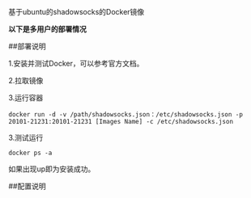 基于ubuntu的shadowsocks的Docker镜像

**以下是多用户的部署情况**

##部署说明

1.安装并测试Docker，可以参考官方文档。

2.拉取镜像

3.运行容器

`docker run -d -v /path/shadowsocks.json：/etc/shadowsocks.json -p 20101-21231:20101-21231 [Images Name] -c /etc/shadowsocks.json`

3.测试运行

`docker ps -a`

如果出现up即为安装成功。

##配置说明
